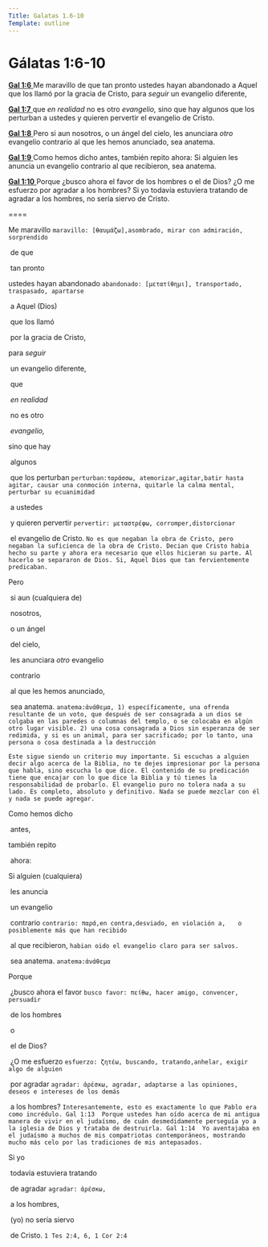 ```yaml
---
Title: Galatas 1.6-10
Template: outline
---
```


# Gálatas 1:6-10

[**Gal 1:6** ](verseid:48.1.6) Me maravillo de que tan pronto ustedes hayan abandonado a Aquel que los llamó por la gracia de Cristo, para *seguir* un evangelio diferente,

[**Gal 1:7** ](verseid:48.1.7) que *en realidad* no es otro *evangelio,* sino que hay algunos que los perturban a ustedes y quieren pervertir el evangelio de Cristo.

[**Gal 1:8** ](verseid:48.1.8) Pero si aun nosotros, o un ángel del cielo, les anunciara *otro* evangelio contrario al que les hemos anunciado, sea anatema.

[**Gal 1:9** ](verseid:48.1.9) Como hemos dicho antes, también repito ahora: Si alguien les anuncia un evangelio contrario al que recibieron, sea anatema.

[**Gal 1:10** ](verseid:48.1.10) Porque ¿busco ahora el favor de los hombres o el de Dios? ¿O me esfuerzo por agradar a los hombres? Si yo todavía estuviera tratando de agradar a los hombres, no sería siervo de Cristo.



====

Me maravillo `maravillo: [θαυμάζω],asombrado, mirar con admiración, sorprendido `

​		de que 

​		tan pronto 

ustedes hayan abandonado `abandonado: [μετατίθημι], transportado, traspasado, apartarse`

​	a Aquel (Dios)

​			que los llamó 

​							por la gracia de Cristo, 

para *seguir* 

​		un evangelio diferente, 

​					que 

​							*en realidad* 

​					no es otro 

​							*evangelio,* 

sino que hay 

​				algunos 

​						que los perturban `perturban:ταράσσω, atemorizar,agitar,batir hasta agitar, causar una conmoción interna, quitarle la calma mental, perturbar su ecuanimidad    `

​							a ustedes 

​							y quieren pervertir `pervertir: μεταστρέφω, corromper,distorcionar `

​						el evangelio de Cristo. `No es que negaban la obra de Cristo, pero negaban la suficienca de la obra de Cristo. Decian que Cristo habia hecho su parte y ahora era necesario que ellos hicieran su parte. Al hacerlo se separaron de Dios. Si, Aquel Dios que tan fervientemente predicaban.`

Pero 

​	si aun (cualquiera de)

​			nosotros, 

​			o un ángel 

​						del cielo, 

​	les anunciara *otro* evangelio 

​			contrario 

​				al que les hemos anunciado, 

​					sea anatema. `anatema:ἀνάθεμα, 1) específicamente, una ofrenda resultante de un voto, que después de ser consagrada a un dios se colgaba en las paredes o columnas del templo, o se colocaba en algún otro lugar visible. 2) una cosa consagrada a Dios sin esperanza de ser redimida, y si es un animal, para ser sacrificado; por lo tanto, una persona o cosa destinada a la destrucción `

`Este sigue siendo un criterio muy importante. Si escuchas a alguien decir algo acerca de la Biblia, no te dejes impresionar por la persona que habla, sino escucha lo que dice. El contenido de su predicación tiene que encajar con lo que dice la Biblia y tú tienes la responsabilidad de probarlo. El evangelio puro no tolera nada a su lado. Es completo, absoluto y definitivo. Nada se puede mezclar con él y nada se puede agregar.`

Como hemos dicho 

​			antes, 

también repito 

​			ahora: 

Si alguien (cualquiera)

​	les anuncia 

​			un evangelio 

​			contrario `contrario: παρά,en contra,desviado, en violación a,   ` `o posiblemente más que han recibido`

​				al que recibieron, `habian oido el evangelio claro para ser salvos.`

​		sea anatema. `anatema:ἀνάθεμα `

Porque 

​		¿busco ahora el favor `busco favor: πείθω, hacer amigo, convencer, persuadir   ` 

​									de los hombres 

​									o 

​									el de Dios? 

​		¿O me esfuerzo `esfuerzo: ζητέω, buscando, tratando,anhelar, exigir algo de alguien   `

​				por agradar `agradar: ἀρέσκω, agradar, adaptarse a las opiniones, deseos e intereses de los demás`

​				a los hombres? `Interesantemente, esto es exactamente lo que Pablo era como incrédulo. Gal 1:13  Porque ustedes han oído acerca de mi antigua manera de vivir en el judaísmo, de cuán desmedidamente perseguía yo a la iglesia de Dios y trataba de destruirla. Gal 1:14  Yo aventajaba en el judaísmo a muchos de mis compatriotas contemporáneos, mostrando mucho más celo por las tradiciones de mis antepasados. `

Si yo 

​		todavía estuviera tratando 

​				de agradar `agradar: ἀρέσκω, `

​					a los hombres, 

​		(yo) no sería siervo 

​					de Cristo. `1 Tes 2:4, 6, 1 Cor 2:4`